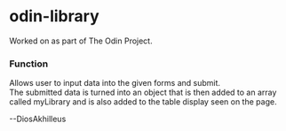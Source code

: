 # odin-library

Worked on as part of The Odin Project.


### Function

Allows user to input data into the given forms and submit.  
The submitted data is turned into an object that is then added to an array called myLibrary and is also added to the table display seen on the page.


--DiosAkhilleus